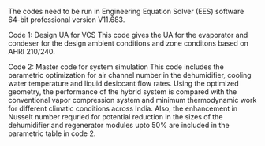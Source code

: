 The codes need to be run in Engineering Equation Solver (EES) software 64-bit professional version V11.683.

Code 1: Design UA for VCS
This code gives the UA for the evaporator and condeser for the design ambient conditions and zone conditons based on AHRI 210/240.

Code 2: Master code for system simulation
This code  includes the parametric optimization for air channel number in the dehumidifier, cooling water temperature and liquid desiccant flow rates.
Using the optimized geometry, the performance of the hybrid system is compared with the conventional vapor compression system and minimum thermodynamic work for different climatic conditions across India.
Also, the enhancement in Nusselt number requried for potential reduction in the sizes of the dehumidifier and regenerator modules upto 50% are included in the parametric table in code 2. 

